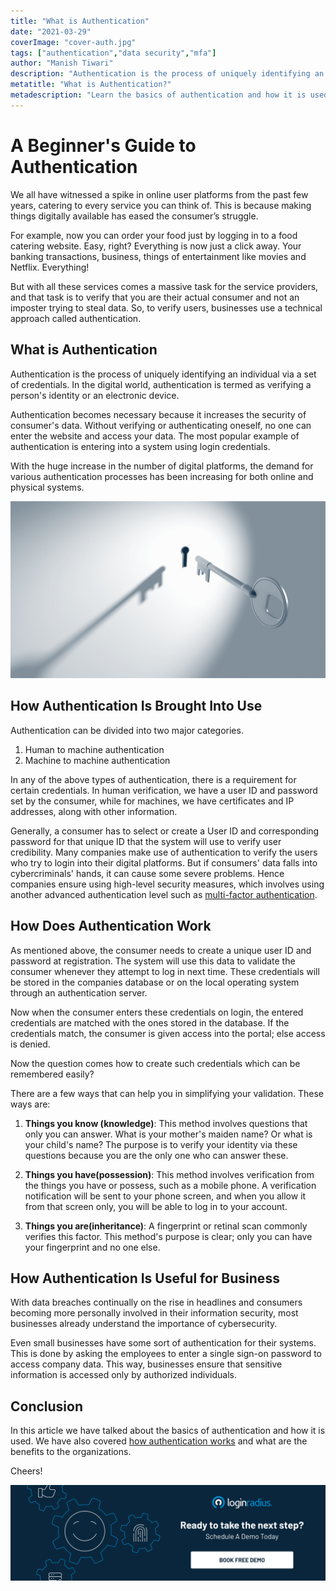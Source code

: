 ```yaml
---
title: "What is Authentication"
date: "2021-03-29"
coverImage: "cover-auth.jpg"
tags: ["authentication","data security","mfa"]
author: "Manish Tiwari"
description: "Authentication is the process of uniquely identifying an individual via a set of credentials. In the digital world, authentication is termed as verifying a person's identity or an electronic device. Authentication becomes necessary because it increases the security of consumer's data."
metatitle: "What is Authentication?"
metadescription: "Learn the basics of authentication and how it is used. We have also covered how authentication works and what are the benefits to the organizations."
---
```


# A Beginner's Guide to Authentication

We all have witnessed a spike in online user platforms from the past few years, catering to every service you can think of. This is because making things digitally available has eased the consumer’s struggle. 

For example, now you can order your food just by logging in to a food catering website. Easy, right? Everything is now just a click away. Your banking transactions, business, things of entertainment like movies and Netflix. Everything!

But with all these services comes a massive task for the service providers, and that task is to verify that you are their actual consumer and not an imposter trying to steal data. So, to verify users, businesses use a technical approach called authentication. 

## What is Authentication

Authentication is the process of uniquely identifying an individual via a set of credentials. In the digital world, authentication is termed as verifying a person's identity or an electronic device.

Authentication becomes necessary because it increases the security of consumer's data. Without verifying or authenticating oneself, no one can enter the website and access your data. The most popular example of authentication is entering into a system using login credentials. 

With the huge increase in the number of digital platforms, the demand for various authentication processes has been increasing for both online and physical systems. 

![What is Authentication](authentication.jpg)

## How Authentication Is Brought Into Use

Authentication can be divided into two major categories.

1. Human to machine authentication
2. Machine to machine authentication

In any of the above types of authentication, there is a requirement for certain credentials. In human verification, we have a user ID and password set by the consumer, while for machines, we have certificates and IP addresses, along with other information. 

Generally, a consumer has to select or create a User ID and corresponding password for that unique ID that the system will use to verify user credibility. Many companies make use of authentication to verify the users who try to login into their digital platforms. But if consumers' data falls into cybercriminals' hands, it can cause some severe problems. Hence companies ensure using high-level security measures, which involves using another advanced authentication level such as [multi-factor authentication](https://www.loginradius.com/resource/buyers-guide-to-multi-factor-authentication/). 


## How Does Authentication Work

As mentioned above, the consumer needs to create a unique user ID and password at registration. The system will use this data to validate the consumer whenever they attempt to log in next time. These credentials will be stored in the companies database or on the local operating system through an authentication server.

Now when the consumer enters these credentials on login, the entered credentials are matched with the ones stored in the database. If the credentials match, the consumer is given access into the portal; else access is denied. 

Now the question comes how to create such credentials which can be remembered easily?

There are a few ways that can help you in simplifying your validation. These ways are:

1. **Things you know (knowledge)**: This method involves questions that only you can answer. What is your mother's maiden name? Or what is your child's name? The purpose is to verify your identity via these questions because you are the only one who can answer these.

2. **Things you have(possession)**: This method involves verification from the things you have or possess, such as a mobile phone. A verification notification will be sent to your phone screen, and when you allow it from that screen only, you will be able to log in to your account. 

3. **Things you are(inheritance)**: A fingerprint or retinal scan commonly verifies this factor. This method's purpose is clear; only you can have your fingerprint and no one else. 

## How Authentication Is Useful for Business

With data breaches continually on the rise in headlines and consumers becoming more personally involved in their information security, most businesses already understand the importance of cybersecurity. 

Even small businesses have some sort of authentication for their systems. This is done by asking the employees to enter a single sign-on password to access company data. This way, businesses ensure that sensitive information is accessed only by authorized individuals. 

## Conclusion

In this article we have talked about the basics of authentication and how it is used. We have also covered [how authentication works](https://www.loginradius.com/blog/engineering/webauthn-authentication-application/) and what are the benefits to the organizations.

Cheers!

[![book-a-demo-loginradius](../../assets/book-a-demo-loginradius.png)](https://www.loginradius.com/book-a-demo/)
